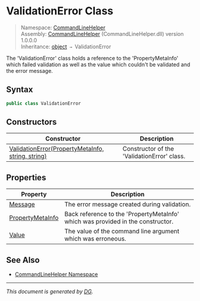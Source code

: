 ﻿# ValidationError Class

> Namespace: [CommandLineHelper](_toc.CommandLineHelper.md#commandlinehelper-namespace)\
> Assembly: [CommandLineHelper](_toc.CommandLineHelper.md) (CommandLineHelper.dll) version 1.0.0.0\
> Inheritance: [object](https://docs.microsoft.com/en-us/dotnet/api/system.object) `→` ValidationError

The 'ValidationError' class holds a reference to the 'PropertyMetaInfo' which failed validation as well as the value which couldn't be validated and the error message.

## Syntax

```csharp
public class ValidationError
```

## Constructors

Constructor | Description
--- | ---
[ValidationError(PropertyMetaInfo, string, string)](CommandLineHelper.ValidationError.-ctor.md) | Constructor of the 'ValidationError' class.

## Properties

Property | Description
--- | ---
[Message](CommandLineHelper.ValidationError.Message.md) | The error message created during validation.
[PropertyMetaInfo](CommandLineHelper.ValidationError.PropertyMetaInfo.md) | Back reference to the 'PropertyMetaInfo' which was provided in the constructor.
[Value](CommandLineHelper.ValidationError.Value.md) | The value of the command line argument which was erroneous.

## See Also

- [CommandLineHelper Namespace](_toc.CommandLineHelper.md#commandlinehelper-namespace)

---

_This document is generated by [DG](https://github.com/Khojasteh/dg)._
